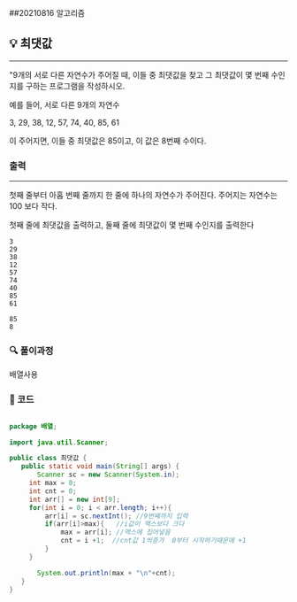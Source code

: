 ##20210816 알고리즘

## 💡 최댓값 
---
"9개의 서로 다른 자연수가 주어질 때, 이들 중 최댓값을 찾고 그 최댓값이 몇 번째 수인지를 구하는 프로그램을 작성하시오.

예를 들어, 서로 다른 9개의 자연수

3, 29, 38, 12, 57, 74, 40, 85, 61

이 주어지면, 이들 중 최댓값은 85이고, 이 값은 8번째 수이다.


### 출력
---
첫째 줄부터 아홉 번째 줄까지 한 줄에 하나의 자연수가 주어진다. 주어지는 자연수는 100 보다 작다.

첫째 줄에 최댓값을 출력하고, 둘째 줄에 최댓값이 몇 번째 수인지를 출력한다
```
3
29
38
12
57
74
40
85
61
```
```
85
8
```
### 🔍 풀이과정
배열사용
 ###  👻 코드 

 ```java

package 배열;

import java.util.Scanner;

public class 최댓값 {
    public static void main(String[] args) {
        Scanner sc = new Scanner(System.in);
      int max = 0;
      int cnt = 0;
      int arr[] = new int[9];
      for(int i = 0; i < arr.length; i++){
          arr[i] = sc.nextInt(); //9번째까지 입력
          if(arr[i]>max){   //i값이 맥스보다 크다
              max = arr[i]; //맥스에 집어넣음
              cnt = i +1;  //cnt값 1씩증가  0부터 시작하기때문에 +1
          }
      }

        System.out.println(max + "\n"+cnt);
    }
}

```

 
